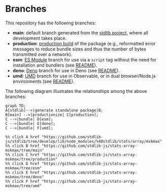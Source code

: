 <!--

@license Apache-2.0

Copyright (c) 2022 The Stdlib Authors.

Licensed under the Apache License, Version 2.0 (the "License");
you may not use this file except in compliance with the License.
You may obtain a copy of the License at

    http://www.apache.org/licenses/LICENSE-2.0

Unless required by applicable law or agreed to in writing, software
distributed under the License is distributed on an "AS IS" BASIS,
WITHOUT WARRANTIES OR CONDITIONS OF ANY KIND, either express or implied.
See the License for the specific language governing permissions and
limitations under the License.

-->

# Branches

This repository has the following branches:

-   **main**: default branch generated from the [stdlib project][stdlib-url], where all development takes place.
-   **production**: [production build][production-url] of the package (e.g., reformatted error messages to reduce bundle sizes and thus the number of bytes transmitted over a network).
-   **esm**: [ES Module][esm-url] branch for use via a `script` tag without the need for installation and bundlers (see [README][esm-readme]).
-   **deno**: [Deno][deno-url] branch for use in Deno (see [README][deno-readme]).
-   **umd**: [UMD][umd-url] branch for use in Observable, or in dual browser/Node.js environments (see [README][umd-readme]).

The following diagram illustrates the relationships among the above branches:

```mermaid
graph TD;
A[stdlib]-->|generate standalone package|B;
B[main] -->|productionize| C[production];
C -->|bundle| D[esm];
C -->|bundle| E[deno];
C -->|bundle| F[umd];

%% click A href "https://github.com/stdlib-js/stdlib/tree/develop/lib/node_modules/%40stdlib/stats/array/mskmax"
%% click B href "https://github.com/stdlib-js/stats-array-mskmax/tree/main"
%% click C href "https://github.com/stdlib-js/stats-array-mskmax/tree/production"
%% click D href "https://github.com/stdlib-js/stats-array-mskmax/tree/esm"
%% click E href "https://github.com/stdlib-js/stats-array-mskmax/tree/deno"
%% click F href "https://github.com/stdlib-js/stats-array-mskmax/tree/umd"
```

[stdlib-url]: https://github.com/stdlib-js/stdlib/tree/develop/lib/node_modules/%40stdlib/stats/array/mskmax
[production-url]: https://github.com/stdlib-js/stats-array-mskmax/tree/production
[deno-url]: https://github.com/stdlib-js/stats-array-mskmax/tree/deno
[deno-readme]: https://github.com/stdlib-js/stats-array-mskmax/blob/deno/README.md
[umd-url]: https://github.com/stdlib-js/stats-array-mskmax/tree/umd
[umd-readme]: https://github.com/stdlib-js/stats-array-mskmax/blob/umd/README.md
[esm-url]: https://github.com/stdlib-js/stats-array-mskmax/tree/esm
[esm-readme]: https://github.com/stdlib-js/stats-array-mskmax/blob/esm/README.md